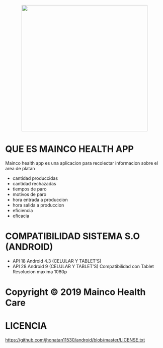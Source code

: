 <p align="center"><a href="https://mainco.com.co" target="_blank"><img src="https://github.com/jhonatan11530/android/blob/master/app/src/main/res/drawable/spash.jpg" width="400"></a></p>

#  QUE ES MAINCO HEALTH APP
Mainco health app es una aplicacion para recolectar informacion sobre el area de platan

- cantidad produccidas
- cantidad rechazadas
- tiempos de paro
- motivos de paro
- hora entrada a produccion
- hora salida a produccion
- eficiencia
- eficacia

# COMPATIBILIDAD SISTEMA S.O (ANDROID)

- API 18 Android 4.3 (CELULAR Y TABLET'S)
- API 28 Android 9 (CELULAR Y TABLET'S)
Compatibilidad con Tablet Resolucion maxima 1080p

# Copyright © 2019 Mainco Health Care

# LICENCIA

https://github.com/jhonatan11530/android/blob/master/LICENSE.txt

